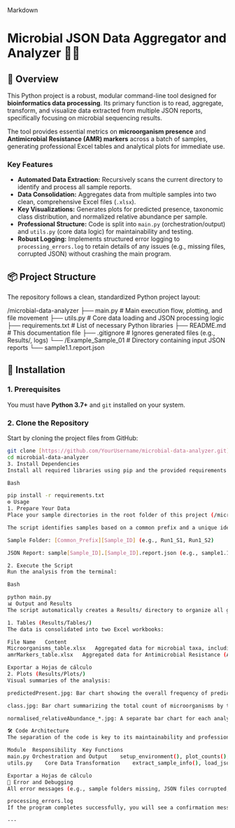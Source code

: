Markdown

# Microbial JSON Data Aggregator and Analyzer 🦠🔬

## 🌟 Overview

This Python project is a robust, modular command-line tool designed for **bioinformatics data processing**. Its primary function is to read, aggregate, transform, and visualize data extracted from multiple JSON reports, specifically focusing on microbial sequencing results.

The tool provides essential metrics on **microorganism presence** and **Antimicrobial Resistance (AMR) markers** across a batch of samples, generating professional Excel tables and analytical plots for immediate use.

### Key Features
* **Automated Data Extraction:** Recursively scans the current directory to identify and process all sample reports.
* **Data Consolidation:** Aggregates data from multiple samples into two clean, comprehensive Excel files (`.xlsx`).
* **Key Visualizations:** Generates plots for predicted presence, taxonomic class distribution, and normalized relative abundance per sample.
* **Professional Structure:** Code is split into `main.py` (orchestration/output) and `utils.py` (core data logic) for maintainability and testing.
* **Robust Logging:** Implements structured error logging to `processing_errors.log` to retain details of any issues (e.g., missing files, corrupted JSON) without crashing the main program.

## 📦 Project Structure

The repository follows a clean, standardized Python project layout:

/microbial-data-analyzer
├── main.py             # Main execution flow, plotting, and file movement
├── utils.py            # Core data loading and JSON processing logic
├── requirements.txt    # List of necessary Python libraries
├── README.md           # This documentation file
├── .gitignore          # Ignores generated files (e.g., Results/, logs)
└── /Example_Sample_01  # Directory containing input JSON reports
└── sample1.1.report.json


## 🚀 Installation

### 1. Prerequisites
You must have **Python 3.7+** and `git` installed on your system.

### 2. Clone the Repository
Start by cloning the project files from GitHub:

```bash
git clone [https://github.com/YourUsername/microbial-data-analyzer.git](https://github.com/YourUsername/microbial-data-analyzer.git)
cd microbial-data-analyzer
3. Install Dependencies
Install all required libraries using pip and the provided requirements.txt file:

Bash

pip install -r requirements.txt
⚙️ Usage
1. Prepare Your Data
Place your sample directories in the root folder of this project (/microbial-data-analyzer).

The script identifies samples based on a common prefix and a unique identifier. Ensure your folder and JSON file naming follows this pattern:

Sample Folder: [Common_Prefix][Sample_ID] (e.g., Run1_S1, Run1_S2)

JSON Report: sample[Sample_ID].[Sample_ID].report.json (e.g., sample1.1.report.json)

2. Execute the Script
Run the analysis from the terminal:

Bash

python main.py
📊 Output and Results
The script automatically creates a Results/ directory to organize all generated outputs.

1. Tables (Results/Tables/)
The data is consolidated into two Excel workbooks:

File Name	Content
Microorganisms_table.xlsx	Aggregated data for microbial taxa, including Read Counts, ANI, RPKM, and Predicted Presence.
amrMarkers_table.xlsx	Aggregated data for Antimicrobial Resistance (AMR) genes, including Coverage, Depth, and Associated Microorganisms.

Exportar a Hojas de cálculo
2. Plots (Results/Plots/)
Visual summaries of the analysis:

predictedPresent.jpg: Bar chart showing the overall frequency of predicted present (True) vs. not present (False) microorganisms across all samples.

class.jpg: Bar chart summarizing the total count of microorganisms by taxonomic class (e.g., Viral, Bacterial, Fungal).

normalised_relativeAbundance_*.jpg: A separate bar chart for each analyzed sample, illustrating the relative abundance (%) of microorganisms predicted to be present.

🛠️ Code Architecture
The separation of the code is key to its maintainability and professional organization:

Module	Responsibility	Key Functions
main.py	Orchestration and Output	setup_environment(), plot_counts(), plot_relative_abundance(), move_results(), and the main execution block (main()).
utils.py	Core Data Transformation	extract_sample_info(), load_json_report() (handles file I/O errors), process_microorganisms(), process_amr_markers() (converts JSON arrays to DataFrames).

Exportar a Hojas de cálculo
🚨 Error and Debugging
All error messages (e.g., sample folders missing, JSON files corrupted, data extraction failures) are redirected to:

processing_errors.log
If the program completes successfully, you will see a confirmation message. If a fatal error occurs, check this log file first for detailed traceback information.

---
